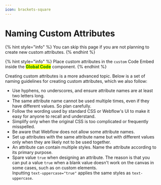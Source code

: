 ```yaml
---
icon: brackets-square
---
```


# Naming Custom Attributes

{% hint style="info" %}
You can skip this page if you are not planning to create new custom attributes.
{% endhint %}

{% hint style="info" %}
Place custom attributes in the `custom` Code Embed inside the <mark style="color:green;">**Global Code**</mark> component.
{% endhint %}

Creating custom attributes is a more advanced topic. Below is a set of naming guidelines for creating custom attributes, which we also follow:

* Use hyphens, no underscores, and ensure attribute names are at least two letters long.
* The same attribute name cannot be used multiple times, even if they have different values. So plan carefully.
* Follow the wording used by standard CSS or Webflow's UI to make it easy for anyone to recall and understand.
* Simplify only when the original CSS is too complicated or frequently misspelled.
* Be aware that Webflow does not allow some attribute names.
* Set up attributes with the same attribute name but with different values only when they are likely not to be used together.
* An attribute can contain multiple styles. Name the attribute according to its primary purpose.
* Spare value `true` when designing an attribute. The reason is that you can put a value `true` when a blank value doesn't work on the canvas in some cases, such as on custom elements.\
  Inputting `text-uppercase="true"` applies the same styles as `text-uppercase`.



